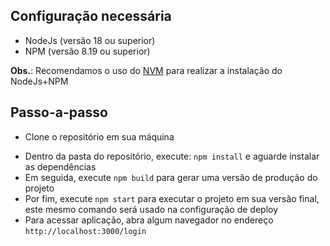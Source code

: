 ## Configuração necessária

- NodeJs (versão 18 ou superior)
- NPM (versão 8.19 ou superior)

**Obs.**: Recomendamos o uso do [NVM](https://github.com/nvm-sh/nvm) para realizar a instalação do NodeJs+NPM

## Passo-a-passo

- Clone o repositório em sua máquina
<!-- - Dentro da pasta do repositório, crie um arquivo `.env` com os valores corretos -->
- Dentro da pasta do repositório, execute: `npm install` e aguarde instalar as dependências
- Em seguida, execute `npm build` para gerar uma versão de produção do projeto
- Por fim, execute `npm start` para executar o projeto em sua versão final, este mesmo comando será usado na configuração de deploy
- Para acessar aplicação, abra algum navegador no endereço `http://localhost:3000/login`

